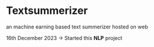 # Textsummerizer
 an machine earning based text summerizer hosted on web<br>

 16th December 2023 -> Started this <b>NLP</b> project 
